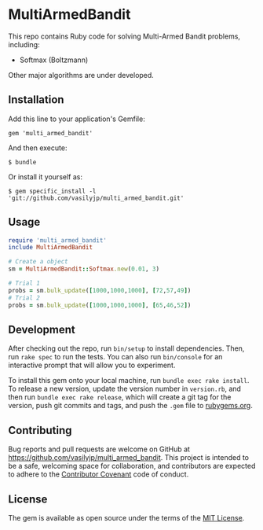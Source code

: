 # MultiArmedBandit

This repo contains Ruby code for solving Multi-Armed Bandit problems, including:

* Softmax (Boltzmann)

Other major algorithms are under developed.

## Installation

Add this line to your application's Gemfile:

    gem 'multi_armed_bandit'

And then execute:

    $ bundle

Or install it yourself as:

    $ gem specific_install -l 'git://github.com/vasilyjp/multi_armed_bandit.git'


## Usage

```ruby
require 'multi_armed_bandit'
include MultiArmedBandit

# Create a object
sm = MultiArmedBandit::Softmax.new(0.01, 3)

# Trial 1
probs = sm.bulk_update([1000,1000,1000], [72,57,49])
# Trial 2
probs = sm.bulk_update([1000,1000,1000], [65,46,52])
```


## Development

After checking out the repo, run `bin/setup` to install dependencies. Then, run `rake spec` to run the tests. You can also run `bin/console` for an interactive prompt that will allow you to experiment.

To install this gem onto your local machine, run `bundle exec rake install`. To release a new version, update the version number in `version.rb`, and then run `bundle exec rake release`, which will create a git tag for the version, push git commits and tags, and push the `.gem` file to [rubygems.org](https://rubygems.org).

## Contributing

Bug reports and pull requests are welcome on GitHub at https://github.com/vasilyjp/multi_armed_bandit. This project is intended to be a safe, welcoming space for collaboration, and contributors are expected to adhere to the [Contributor Covenant](contributor-covenant.org) code of conduct.


## License

The gem is available as open source under the terms of the [MIT License](http://opensource.org/licenses/MIT).

